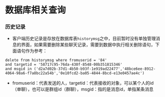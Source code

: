 # 数据库相关查询

### 历史记录

* 客户端历史记录是存放在数据库表`historymsg`之中，目前暂时没有单独管理消息的界面，如果需要删除某些聊天记录，需要到数据中执行相关删除语句，下面语句作为参考：
```
delete from historymsg where fromuserid = '84'
and targetid = '58717c95-76da-430f-8548-00b351815346'
and msgid in ('d2a7d02b-37d1-4b50-b93f-1e919ad22477','48bce6ee-8912-4064-98a6-f7a8bc22a54b','0e10fcd2-ba05-4844-8bcd-e13e0457ae4c') 
```
* fromuserid：代表发送的人，targetid：代表接收的对象，可以某个人的id（单聊），也可以是群组id（群聊），msgid：指的是消息id，单指某条消息
